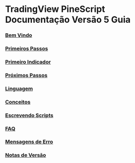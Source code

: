 
# TradingView PineScript Documentação Versão 5 Guia

### [Bem Vindo](./00_bem_vindo.md)

### [Primeiros Passos](./01_primeiros_passos.md)

### [Primeiro Indicador](./02_primeiro_indicador.md)

### [Próximos Passos](./03_proximos_passos.md)

### [Linguagem](./04_linguagem.md)

### [Conceitos](./05_conceitos.md)

### [Escrevendo Scripts](./06_escrevendo_scripts.md)

### [FAQ](./07_faq.md)

### [Mensagens de Erro](./08_mensagens_de_erro.md)

### [Notas de Versão](./09_notas_de_versao.md)

